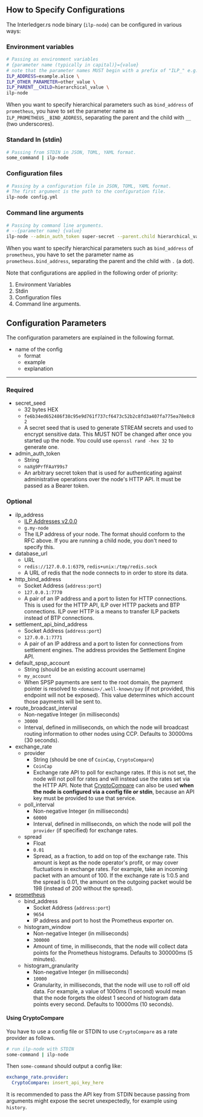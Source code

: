 ## How to Specify Configurations

The Interledger.rs node binary (`ilp-node`) can be configured in various ways:

### Environment variables

```bash #
# Passing as environment variables
# {parameter name (typically in capital)}={value}
# note that the parameter names MUST begin with a prefix of "ILP_" e.g. ILP_SECRET_SEED
ILP_ADDRESS=example.alice \
ILP_OTHER_PARAMETER=other_value \
ILP_PARENT__CHILD=hierarchical_value \
ilp-node
```

When you want to specify hierarchical parameters such as `bind_address` of `prometheus`, you have to set the parameter name as `ILP_PROMETHEUS__BIND_ADDRESS`, separating the parent and the child with `__` (two underscores). 

### Standard In (stdin)

```bash #
# Passing from STDIN in JSON, TOML, YAML format.
some_command | ilp-node
```

### Configuration files

```bash #
# Passing by a configuration file in JSON, TOML, YAML format.
# The first argument is the path to the configuration file.
ilp-node config.yml
```

### Command line arguments

```bash #
# Passing by command line arguments.
# --{parameter name} {value}
ilp-node --admin_auth_token super-secret --parent.child hierarchical_value
```

When you want to specify hierarchical parameters such as `bind_address` of `prometheus`, you have to set the parameter name as `prometheus.bind_address`, separating the parent and the child with `.` (a dot). 

Note that configurations are applied in the following order of priority:
1. Environment Variables
1. Stdin
1. Configuration files
1. Command line arguments.

## Configuration Parameters

The configuration parameters are explained in the following format.

- name of the config
    - format
    - example
    - explanation

---

### Required

- secret_seed
    - 32 bytes HEX
    - `fe6b34ed652486f38c95e9d761f737cf6473c52b2c8fd3a407fa775ea78e8c82`
    - A secret seed that is used to generate STREAM secrets and used to encrypt sensitive data. This MUST NOT be changed after once you started up the node. You could use `openssl rand -hex 32` to generate one.
- admin_auth_token
    - String
    - `naXg9PrfFAaY99s7`
    - An arbitrary secret token that is used for authenticating against administrative operations over the node's HTTP API. It must be passed as a Bearer token.

### Optional

- ilp_address
    - [ILP Addresses v2.0.0](https://github.com/interledger/rfcs/blob/master/0015-ilp-addresses/0015-ilp-addresses.md)
    - `g.my-node`
    - The ILP address of your node. The format should conform to the RFC above. If you are running a child node, you don't need to specify this.
- database_url
    - URL
    - `redis://127.0.0.1:6379`, `redis+unix:/tmp/redis.sock`
    - A URL of redis that the node connects to in order to store its data.
- http_bind_address
    - Socket Address (`address:port`)
    - `127.0.0.1:7770`
    - A pair of an IP address and a port to listen for HTTP connections. This is used for the HTTP API, ILP over HTTP packets and BTP connections. ILP over HTTP is a means to transfer ILP packets instead of BTP connections.
- settlement_api_bind_address
    - Socket Address (`address:port`)
    - `127.0.0.1:7771`
    - A pair of an IP address and a port to listen for connections from settlement engines. The address provides the Settlement Engine API.
- default_spsp_account
    - String (should be an existing account username)
    - `my_account`
    - When SPSP payments are sent to the root domain, the payment pointer is resolved to `<domain>/.well-known/pay` (if not provided, this endpoint will not be exposed). This value determines which account those payments will be sent to.
- route_broadcast_interval
    - Non-negative Integer (in milliseconds)
    - `30000`
    - Interval, defined in milliseconds, on which the node will broadcast routing information to other nodes using CCP. Defaults to 30000ms (30 seconds).
- exchange_rate
    - provider
        - String (should be one of `CoinCap`, `CryptoCompare`)
        - `CoinCap`
        - Exchange rate API to poll for exchange rates. If this is not set, the node will not poll for rates and will instead use the rates set via the HTTP API. Note that [CryptoCompare](#using-cryptocompare) can also be used **when the node is configured via a config file or stdin**, because an API key must be provided to use that service.
    - poll_interval
        - Non-negative Integer (in milliseconds)
        - `60000`
        - Interval, defined in milliseconds, on which the node will poll the `provider` (if specified) for exchange rates.
    - spread
        - Float
        - `0.01`
        - Spread, as a fraction, to add on top of the exchange rate. This amount is kept as the node operator's profit, or may cover fluctuations in exchange rates. For example, take an incoming packet with an amount of 100. If the exchange rate is 1:0.5 and the spread is 0.01, the amount on the outgoing packet would be 198 (instead of 200 without the spread).
- [prometheus](https://prometheus.io/)
    - bind_address
        - Socket Address (`address:port`)
        - `9654`
        - IP address and port to host the Prometheus exporter on.
    - histogram_window
        - Non-negative Integer (in milliseconds)
        - `300000`
        - Amount of time, in milliseconds, that the node will collect data points for the Prometheus histograms. Defaults to 300000ms (5 minutes).
    - histogram_granularity
        - Non-negative Integer (in milliseconds)
        - `10000`
        - Granularity, in milliseconds, that the node will use to roll off old data. For example, a value of 1000ms (1 second) would mean that the node forgets the oldest 1 second of histogram data points every second. Defaults to 10000ms (10 seconds).

#### Using CryptoCompare 

You have to use a config file or STDIN to use `CryptoCompare` as a rate provider as follows.

```bash #
# run ilp-node with STDIN
some-command | ilp-node
```

Then `some-command` should output a config like:

```yaml
exchange_rate.provider:
  CryptoCompare: insert_api_key_here
```

It is recommended to pass the API key from STDIN because passing from arguments might expose the secret unexpectedly, for example using `history`.
